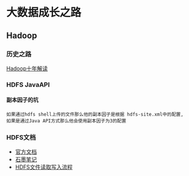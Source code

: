 # 大数据成长之路

## Hadoop
### 历史之路
[Hadoop十年解读](https://www.infoq.cn/article/hadoop-ten-years-interpretation-and-development-forecast)

### HDFS JavaAPI
#### 副本因子的坑
```text
如果通过hdfs shell上传的文件那么他的副本因子是根据 hdfs-site.xml中的配置,
如果是通过Java API方式那么他会使用副本因子为3的配置

```
### HDFS文档
* [官方文档](https://hadoop.apache.org/docs/r3.2.1/hadoop-project-dist/hadoop-hdfs/HdfsDesign.html)
* [石墨笔记](https://shimo.im/docs/RjGgVxDJ8KT96xr8/)
* [HDFS文件读取写入流程](https://www.processon.com/view/link/5e40b7e4e4b085b5f21a193d)
